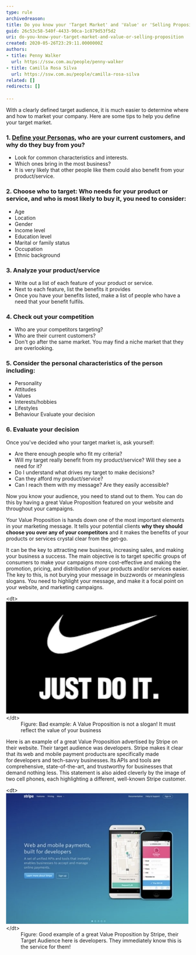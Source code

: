 ```yaml
---
type: rule
archivedreason: 
title: Do you know your 'Target Market' and 'Value' or 'Selling Proposition'?
guid: 26c53c58-540f-4433-90ca-1c879d53f5d2
uri: do-you-know-your-target-market-and-value-or-selling-proposition
created: 2020-05-26T23:29:11.0000000Z
authors:
- title: Penny Walker
  url: https://ssw.com.au/people/penny-walker
- title: Camilla Rosa Silva
  url: https://ssw.com.au/people/camilla-rosa-silva
related: []
redirects: []

---
```


With a clearly defined target audience, it is much easier to determine where and how to market your company. Here are some tips to help you define your target market.

<!--endintro-->

### 1. [Define your Personas](/_layouts/15/FIXUPREDIRECT.ASPX?WebId=3dfc0e07-e23a-4cbb-aac2-e778b71166a2&TermSetId=07da3ddf-0924-4cd2-a6d4-a4809ae20160&TermId=afb73207-f7ab-4f35-bdb2-43d7873b0322), who are your current customers, and why do they buy from you? 

* Look for common characteristics and interests.
* Which ones bring in the most business?
* It is very likely that other people like them could also benefit from your product/service.



### 2. Choose who to target: Who needs for your product or service, and who is most likely to buy it, you need to consider: 

* Age
* Location
* Gender
* Income level
* Education level
* Marital or family status
* Occupation
* Ethnic background



### 3. Analyze your product/service 

* Write out a list of each feature of your product or service.
* Next to each feature, list the benefits it provides
* Once you have your benefits listed, make a list of people who have a need that your benefit fulfils.




### 4. Check out your competition 

* Who are your competitors targeting?
* Who are their current customers?
* Don't go after the same market. You may find a niche market that they are overlooking.


### 5. Consider the personal characteristics of the person including: 


* Personality
* Attitudes
* Values
* Interests/hobbies
* Lifestyles
* Behaviour Evaluate your decision


### 6. Evaluate your decision 

Once you've decided who your target market is, ask yourself:

* Are there enough people who fit my criteria?
* Will my target really benefit from my product/service? Will they see a need for it?
* Do I understand what drives my target to make decisions?
* Can they afford my product/service?
* Can I reach them with my message? Are they easily accessible?



Now you know your audience, you need to stand out to them.  You can do this by having a great Value Proposition featured on your website and throughout your campaigns.

Your Value Proposition is hands down one of the most important elements in your marketing message. It tells your potential clients  **why they should choose you over any of your competitors** and it makes the benefits of your products or services crystal clear from the get-go.

It can be the key to attracting new business, increasing sales, and making your business a success. The main objective is to target specific groups of consumers to make your campaigns more cost-effective and making the promotion, pricing, and distribution of your products and/or services easier.
The key to this, is not burying your message in buzzwords or meaningless slogans. You need to highlight your message, and make it a focal point on your website, and marketing campaigns.  




<dl class="badImage">&lt;dt&gt;<img src="nike.png" alt="nike.png" style="width:500px;">&lt;/dt&gt;<dd>Figure: Bad example: A Value Proposition is not a slogan! It must reflect the value of your business</dd></dl>
Here is an example of a great Value Proposition advertised by Stripe on their website. Their target audience was developers. Stripe makes it clear that its web and mobile payment products are specifically made for developers and tech-savvy businesses. Its APIs and tools are comprehensive, state-of-the-art, and trustworthy for businesses that demand nothing less. This statement is also aided cleverly by the image of two cell phones, each highlighting a different, well-known Stripe customer.
<dl class="goodImage">&lt;dt&gt;<img src="stripe.png" alt="stripe.png" style="width:500px;">&lt;/dt&gt;<dd>Figure: Good example of a great Value Proposition by Stripe, their Target Audience here is developers. They immediately know this is the service for them! <br></dd></dl>
